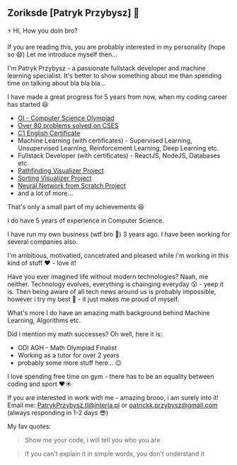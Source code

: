 ## Zoriksde [Patryk Przybysz] 👋

⚡ Hi, How you doin bro?

If you are reading this, you are probably interested in my personality (hope so 😄)
Let me introduce myself then...

I'm Patryk Przybysz - a passionate fullstack developer and machine learning specialist. It's better to show something about me than spending time on talking
about bla bla bla...

I have made a great progress for 5 years from now, when my coding career has started 😃

* [OI - Computer Science Olympiad](https://www.oi.edu.pl/l/28oi_1etap_wyniki/)
* [Over 80 problems solved on CSES](https://cses.fi/problemset/)
* [C1 English Certificate](https://thepoint.pl/)
* Machine Learning (with certificates) - Supervised Learning, Unsupervised Learning, Reinforcement Learning, Deep Learning etc.
* Fullstack Developer (with certificates) - ReactJS, NodeJS, Databases etc.
* [Pathfinding Visualizer Project](https://react-pathfinding.vercel.app/)
* [Sorting Visualizer Project](https://react-sorting.vercel.app/)
* [Neural Network from Scratch Project](https://github.com/Zoriksde/python-neural-network)
* and a lot of more...

That's only a small part of my achievements 😆

I do have 5 years of experience in Computer Science. 

I have run my own business (wtf bro 😤) 3 years ago. I have been working for several companies also. 

I'm ambitious, motivatied, concetrated and pleased while i'm working in this kind of stuff ❤️ - love it!

Have you ever imagined life without modern technologies? Naah, me neither. Technology evolves, everything is chainging everyday 😮 - yeep it is.
Then being aware of all tech news around us is probably impossible, however i try my best 💪 - it just makes me proud of myself.

What's more I do have an amazing math background behind Machine Learning, Algorithms etc. 

Did i mention my math successes? Oh well, here it is:
* ODI AGH - Math Olympiad Finalist
* Working as a tutor for over 2 years
* probably some more stuff here... 😉

I love spending free time on gym - there has to be an equality between coding and sport ❤️☀️ 

If you are interested in work with me - amazing brooo, i am surely into it!
Email me: PatrykPrzybysz.tl@interia.pl or patrickk.przybysz@gmail.com (always responding in 1-2 days 😎)

My fav quotes:
> Show me your code, i will tell you who you are

> If you can't explain it in simple words, you don't understand it


<!--
**Zoriksde/Zoriksde** is a ✨ _special_ ✨ repository because its `README.md` (this file) appears on your GitHub profile.

Here are some ideas to get you started:

- 🔭 I’m currently working on ...
- 🌱 I’m currently learning ...
- 👯 I’m looking to collaborate on ...
- 🤔 I’m looking for help with ...
- 💬 Ask me about ...
- 📫 How to reach me: ...
- 😄 Pronouns: ...
- ⚡ Fun fact: ...
-->
